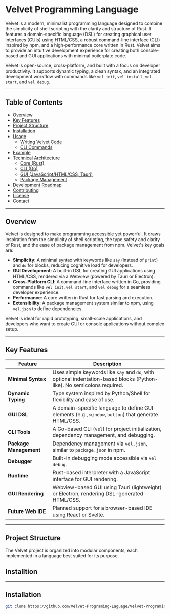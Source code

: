 # Velvet Programming Language

Velvet is a modern, minimalist programming language designed to combine the simplicity of shell scripting with the clarity and structure of Rust. It features a domain-specific language (DSL) for creating graphical user interfaces (GUIs) using HTML/CSS, a robust command-line interface (CLI) inspired by npm, and a high-performance core written in Rust. Velvet aims to provide an intuitive development experience for creating both console-based and GUI applications with minimal boilerplate code.

Velvet is open-source, cross-platform, and built with a focus on developer productivity. It supports dynamic typing, a clean syntax, and an integrated development workflow with commands like `vel init`, `vel install`, `vel start`, and `vel debug`.

---

## Table of Contents

- [Overview](#overview)
- [Key Features](#key-features)
- [Project Structure](#project-structure)
- [Installation](#installation)
- [Usage](#usage)
  - [Writing Velvet Code](#writing-velvet-code)
  - [CLI Commands](#cli-commands)
- [Example](#example)
- [Technical Architecture](#technical-architecture)
  - [Core (Rust)](#core-rust)
  - [CLI (Go)](#cli-go)
  - [GUI (JavaScript/HTML/CSS, Tauri)](#gui-javascript-htmlcss-tauri)
  - [Package Management](#package-management)
- [Development Roadmap](#development-roadmap)
- [Contributing](#contributing)
- [License](#license)
- [Contact](#contact)

---

## Overview

Velvet is designed to make programming accessible yet powerful. It draws inspiration from the simplicity of shell scripting, the type safety and clarity of Rust, and the ease of package management from npm. Velvet's key goals are:

- **Simplicity**: A minimal syntax with keywords like `say` (instead of `print`) and `do` for blocks, reducing cognitive load for developers.
- **GUI Development**: A built-in DSL for creating GUI applications using HTML/CSS, rendered via a Webview (powered by Tauri or Electron).
- **Cross-Platform CLI**: A command-line interface written in Go, providing commands like `vel init`, `vel start`, and `vel debug` for a seamless developer experience.
- **Performance**: A core written in Rust for fast parsing and execution.
- **Extensibility**: A package management system similar to npm, using `vel.json` to define dependencies.

Velvet is ideal for rapid prototyping, small-scale applications, and developers who want to create GUI or console applications without complex setup.

---

## Key Features

| **Feature**            | **Description**                                                                 |
|------------------------|--------------------------------------------------------------------------------|
| **Minimal Syntax**     | Uses simple keywords like `say` and `do`, with optional indentation-based blocks (Python-like). No semicolons required. |
| **Dynamic Typing**     | Type system inspired by Python/Shell for flexibility and ease of use.           |
| **GUI DSL**            | A domain-specific language to define GUI elements (e.g., `window`, `button`) that generate HTML/CSS. |
| **CLI Tools**          | A Go-based CLI (`vel`) for project initialization, dependency management, and debugging. |
| **Package Management** | Dependency management via `vel.json`, similar to `package.json` in npm.         |
| **Debugger**           | Built-in debugging mode accessible via `vel debug`.                            |
| **Runtime**            | Rust-based interpreter with a JavaScript interface for GUI rendering.           |
| **GUI Rendering**      | Webview-based GUI using Tauri (lightweight) or Electron, rendering DSL-generated HTML/CSS. |
| **Future Web IDE**     | Planned support for a browser-based IDE using React or Svelte.                  |

---

## Project Structure

The Velvet project is organized into modular components, each implemented in a language best suited for its purpose.


## Installtion

---

## Installation

   ```bash
   git clone https://github.com/Velvet-Programing-Laguage/Velvet-Programing-Laguage.git

   ```
